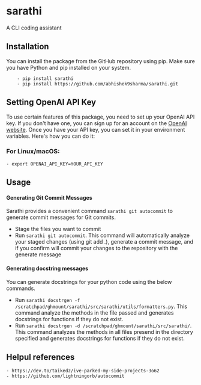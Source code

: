 # sarathi
A CLI coding assistant


## Installation
You can install the package from the GitHub repository using pip. Make sure you have Python and pip installed on your system.
    
        - pip install sarathi
        - pip install https://github.com/abhishek9sharma/sarathi.git

## Setting OpenAI API Key
To use certain features of this package, you need to set up your OpenAI API key. If you don't have one, you can sign up for an account on the [OpenAI website](https://openai.com/product). Once you have your API key, you can set it in your environment variables. Here's how you can do it:

### For Linux/macOS:

    - export OPENAI_API_KEY=YOUR_API_KEY


## Usage

#### Generating Git Commit Messages
Sarathi provides a convenient command `sarathi git autocommit` to generate commit messages for Git commits. 
- Stage the files you want to commit
- Run `sarathi git autocommit`. This command will automatically analyze your staged changes (using git add .), generate a commit message, and if you confirm will commit your changes to the repository with the generate message

#### Generating docstring messages
You can generate docstrings for your python code using the below commands.

- Run `sarathi docstrgen -f /scratchpad/ghmount/sarathi/src/sarathi/utils/formatters.py`. This command analyze the methods in the file passed and generates docstrings for functions if they do not exist.
- Run `sarathi docstrgen -d /scratchpad/ghmount/sarathi/src/sarathi/`. This command analyzes the methods in all files presend in the directory specified and generates docstrings for functions if they do not exist.


## Helpul references
    - https://dev.to/taikedz/ive-parked-my-side-projects-3o62
    - https://github.com/lightningorb/autocommit
    